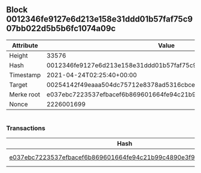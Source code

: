 ## Block 0012346fe9127e6d213e158e31ddd01b57faf75c907bb022d5b5b6fc1074a09c

Attribute | Value
--- | ---
Height | 33576
Hash | 0012346fe9127e6d213e158e31ddd01b57faf75c907bb022d5b5b6fc1074a09c
Timestamp | 2021-04-24T02:25:40+00:00
Target | 00254142f49eaaa504dc75712e8378ad5316cbcead634704b3734b6271167cc4
Merke root | e037ebc7223537efbacef6b869601664fe94c21b99c4890e3f96afb3a67e9b4f
Nonce | 2226001699

```

```

### Transactions

Hash | Amount
--- | ---
[e037ebc7223537efbacef6b869601664fe94c21b99c4890e3f96afb3a67e9b4f](e037ebc7223537efbacef6b869601664fe94c21b99c4890e3f96afb3a67e9b4f.md) | 10.00000000 SKEPTI 

